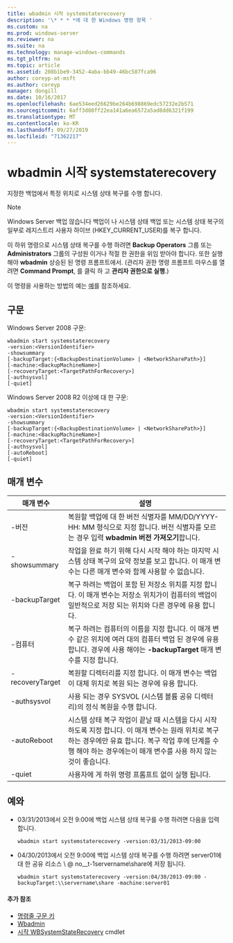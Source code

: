 ```yaml
---
title: wbadmin 시작 systemstaterecovery
description: '\* * * *에 대 한 Windows 명령 항목 '
ms.custom: na
ms.prod: windows-server
ms.reviewer: na
ms.suite: na
ms.technology: manage-windows-commands
ms.tgt_pltfrm: na
ms.topic: article
ms.assetid: 208b1be9-3452-4aba-bb49-46bc587fca96
author: coreyp-at-msft
ms.author: coreyp
manager: dongill
ms.date: 10/16/2017
ms.openlocfilehash: 6ae534eed26629be264b698869edc57232e2b571
ms.sourcegitcommit: 6aff3d88ff22ea141a6ea6572a5ad8dd6321f199
ms.translationtype: MT
ms.contentlocale: ko-KR
ms.lasthandoff: 09/27/2019
ms.locfileid: "71362217"
---
```

# <a name="wbadmin-start-systemstaterecovery"></a>wbadmin 시작 systemstaterecovery



지정한 백업에서 특정 위치로 시스템 상태 복구를 수행 합니다.

> [!NOTE]
> Windows Server 백업 않습니다 백업이 나 시스템 상태 백업 또는 시스템 상태 복구의 일부로 레지스트리 사용자 하이브 (HKEY_CURRENT_USER)를 복구 합니다.

이 하위 명령으로 시스템 상태 복구를 수행 하려면 **Backup Operators** 그룹 또는 **Administrators** 그룹의 구성원 이거나 적절 한 권한을 위임 받아야 합니다. 또한 실행 해야 **wbadmin** 상승된 된 명령 프롬프트에서. (관리자 권한 명령 프롬프트 마우스를 열려면 **Command Prompt**, 를 클릭 하 고 **관리자 권한으로 실행**.)

이 명령을 사용하는 방법의 예는 [예](#BKMK_examples)를 참조하세요.

## <a name="syntax"></a>구문

Windows Server 2008 구문:
```
wbadmin start systemstaterecovery
-version:<VersionIdentifier>
-showsummary
[-backupTarget:{<BackupDestinationVolume> | <NetworkSharePath>}]
[-machine:<BackupMachineName>]
[-recoveryTarget:<TargetPathForRecovery>]
[-authsysvol]
[-quiet]
```
Windows Server 2008 R2 이상에 대 한 구문:
```
wbadmin start systemstaterecovery
-version:<VersionIdentifier>
-showsummary
[-backupTarget:{<BackupDestinationVolume> | <NetworkSharePath>}]
[-machine:<BackupMachineName>]
[-recoveryTarget:<TargetPathForRecovery>]
[-authsysvol]
[-autoReboot]
[-quiet]
```

## <a name="parameters"></a>매개 변수

|매개 변수|설명|
|---------|-----------|
|-버전|복원할 백업에 대 한 버전 식별자를 MM/DD/YYYY-HH: MM 형식으로 지정 합니다. 버전 식별자를 모르는 경우 입력 **wbadmin 버전 가져오기**합니다.|
|-showsummary|작업을 완료 하기 위해 다시 시작 해야 하는 마지막 시스템 상태 복구의 요약 정보를 보고 합니다. 이 매개 변수는 다른 매개 변수와 함께 사용할 수 없습니다.|
|-backupTarget|복구 하려는 백업이 포함 된 저장소 위치를 지정 합니다. 이 매개 변수는 저장소 위치가이 컴퓨터의 백업이 일반적으로 저장 되는 위치와 다른 경우에 유용 합니다.|
|-컴퓨터|복구 하려는 컴퓨터의 이름을 지정 합니다. 이 매개 변수 같은 위치에 여러 대의 컴퓨터 백업 된 경우에 유용 합니다. 경우에 사용 해야는 **-backupTarget** 매개 변수를 지정 합니다.|
|-recoveryTarget|복원할 디렉터리를 지정 합니다. 이 매개 변수는 백업이 대체 위치로 복원 되는 경우에 유용 합니다.|
|-authsysvol|사용 되는 경우 SYSVOL (시스템 볼륨 공유 디렉터리)의 정식 복원을 수행 합니다.|
|-autoReboot|시스템 상태 복구 작업이 끝날 때 시스템을 다시 시작 하도록 지정 합니다. 이 매개 변수는 원래 위치로 복구 하는 경우에만 유효 합니다. 복구 작업 후에 단계를 수행 해야 하는 경우에는이 매개 변수를 사용 하지 않는 것이 좋습니다.|
|-quiet|사용자에 게 하위 명령 프롬프트 없이 실행 됩니다.|

## <a name="BKMK_examples"></a>예와

- 03/31/2013에서 오전 9:00에 백업 시스템 상태 복구를 수행 하려면 다음을 입력 합니다.  
  ```
  wbadmin start systemstaterecovery -version:03/31/2013-09:00
  ```  
- 04/30/2013에서 오전 9:00에 백업 시스템 상태 복구를 수행 하려면 server01에 대 한 공유 리소스 \\ @ no__t-1servername\share에 저장 됩니다.  
  ```
  wbadmin start systemstaterecovery -version:04/30/2013-09:00 -backupTarget:\\servername\share -machine:server01
  ```

#### <a name="additional-references"></a>추가 참조

-   [명령줄 구문 키](command-line-syntax-key.md)
-   [Wbadmin](wbadmin.md)
-   [시작 WBSystemStateRecovery](https://technet.microsoft.com/library/jj902449.aspx) cmdlet